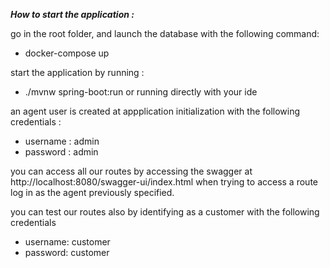***How to start the application :***

go in the root folder, and launch the database with the following command:

- docker-compose up

start the application by running :
- ./mvnw spring-boot:run or running directly with your ide

an agent user is created at appplication initialization with the following credentials :
- username : admin
- password : admin

you can access all our routes by accessing the swagger at http://localhost:8080/swagger-ui/index.html
when trying to access a route log in as the agent previously specified.


you can test our routes also by identifying as a customer with the following credentials
- username: customer
- password: customer